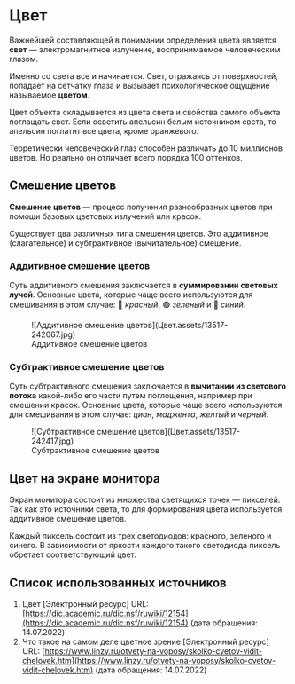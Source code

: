 # Цвет

Важнейшей составляющей в понимании определения цвета является **свет** — электромагнитное излучение, воспринимаемое человеческим глазом. 

Именно со света все и начинается. Свет, отражаясь от поверхностей, попадает на сетчатку глаза и вызывает психологическое ощущение называемое **цветом**.

Цвет объекта складывается из цвета света и свойства самого объекта поглащать свет. Если осветить апельсин белым источником света, то апельсин поглатит все цвета, кроме оранжевого. 

Теоретически человеческий глаз способен различать до 10 миллионов цветов. Но реально он отличает всего порядка 100 оттенков.

## Смешение цветов

**Смешение цветов** — процесс получения разнообразных цветов при помощи базовых цветовых излучений или красок.

Существует два различных типа смешения цветов. Это аддитивное (слагательное) и субтрактивное (вычитательное) смешение.

### Аддитивное смешение цветов

Суть аддитивного смешения заключается в **суммировании световых лучей**. Основные цвета, которые чаще всего используются для смешивания в этом случае: 🔴 *красный*, 🟢 *зеленый* и 🔵 *синий*.

<figure markdown>
  ![Аддитивное смешение цветов](Цвет.assets/13517-242067.jpg)
  <figcaption>Аддитивное смешение цветов</figcaption>
</figure>


### Субтрактивное смешение цветов

Суть субтрактивного смешения заключается в **вычитании из светового потока** какой-либо его части путем поглощения, например при смешении красок.  Основные цвета, которые чаще всего используются для смешивания в этом случае: *циан*, *маджента*, *желтый* и *черный*.

<figure markdown>
  ![Субтрактивное смешение цветов](Цвет.assets/13517-242417.jpg)
  <figcaption>Субтрактивное смешение цветов</figcaption>
</figure>


## Цвет на экране монитора

Экран монитора состоит из множества светящихся точек — пикселей. Так как это источники света, то для формирования цвета используется аддитивное смешение цветов.

Каждый пиксель состоит из трех светодиодов: красного, зеленого и синего. В зависимости от яркости каждого такого светодиода пиксель обретает соответствующий цвет.

## Список использованных источников

1. Цвет [Электронный ресурс] URL: [https://dic.academic.ru/dic.nsf/ruwiki/12154](https://dic.academic.ru/dic.nsf/ruwiki/12154) (дата обращения: 14.07.2022)
1. Что такое на самом деле цветное зрение [Электронный ресурс] URL: [https://www.linzy.ru/otvety-na-voposy/skolko-cvetov-vidit-chelovek.htm](https://www.linzy.ru/otvety-na-voposy/skolko-cvetov-vidit-chelovek.htm) (дата обращения: 14.07.2022)
